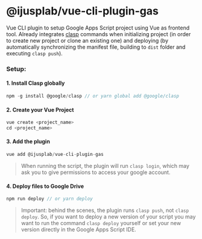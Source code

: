 # @ijusplab/vue-cli-plugin-gas

Vue CLI plugin to setup Google Apps Script project using Vue as frontend tool. Already integrates [clasp](https://github.com/google/clasp/) commands when initializing project (in order to create new project or clone an existing one) and deploying (by automatically synchronizing the manifest file, building to `dist` folder and executing `clasp push`).

### Setup:

#### 1. Install Clasp globally

```javascript
npm -g install @google/clasp // or yarn global add @google/clasp
```

#### 2. Create your Vue Project

```javascript
vue create <project_name>
cd <project_name>
```

#### 3. Add the plugin

```javascript
vue add @ijusplab/vue-cli-plugin-gas
```

> When running the script, the plugin will run `clasp login`, which
  may ask you to give permissions to access your google account. 



#### 4. Deploy files to Google Drive

```javascript
npm run deploy // or yarn deploy
```
> Important: behind the scenes, the plugin runs `clasp push`, not 
  `clasp deploy`. So, if you want to deploy a new version of your
  script you may want to run the command `clasp deploy` yourself or
  set your new version directly in the Google Apps Script IDE.   
